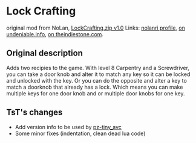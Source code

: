 
# Lock Crafting

original mod from NoLan, [LockCrafting.zip v1.0](http://undeniable.info/pz/LockCrafting.zip)
Links: [nolanri profile](http://theindiestone.com/forums/index.php?/profile/21570-nolanri/),
[on undeniable.info](http://undeniable.info/pz/LockCraftingMod.php), [on theindiestone.com](http://theindiestone.com/forums/index.php?/topic/20450-lock-crafting-mod/).

Original description
--------------------

Adds two recipies to the game. With level 8 Carpentry and a Screwdriver, you can take a door knob and alter it to match any key so it can be locked and unlocked with the key. Or you can do the opposite and alter a key to match a doorknob that already has a lock.
Which means you can make multiple keys for one door knob and or multiple door knobs for one key.

TsT's changes
-------------

* Add version info to be used by [pz-tiny_avc](https://github.com/tst2005/pz-tiny_avc/)
* Some minor fixes (indentation, clean dead lua code)
